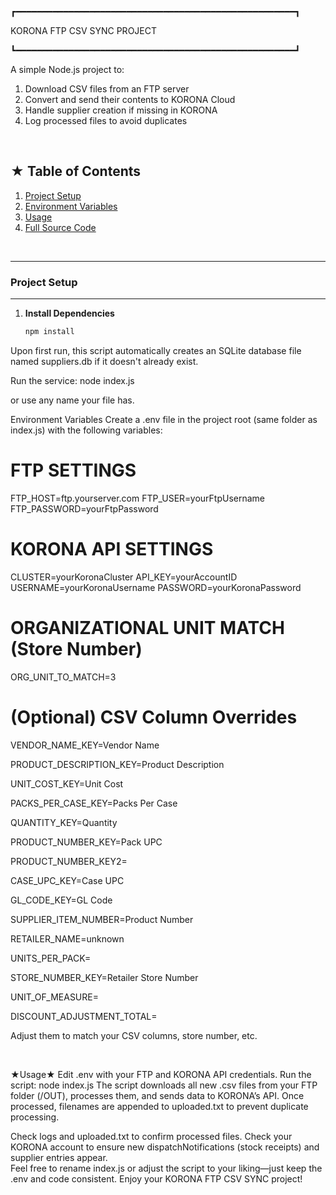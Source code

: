 ┏━━━━━━━━━━━━━━━━━━━━━━━━━━━━━━━━━━━━━━━━━━━━━━━━━━━━━┓
 
KORONA FTP CSV SYNC PROJECT      

┗━━━━━━━━━━━━━━━━━━━━━━━━━━━━━━━━━━━━━━━━━━━━━━━━━━━━━┛

A simple Node.js project to:
1. Download CSV files from an FTP server
2. Convert and send their contents to KORONA Cloud
3. Handle supplier creation if missing in KORONA
4. Log processed files to avoid duplicates

<br/>

## ★ Table of Contents
1. [Project Setup](#project-setup)
2. [Environment Variables](#environment-variables)
3. [Usage](#usage)
4. [Full Source Code](#full-source-code)

<br/>

---
### Project Setup
---
1. **Install Dependencies**  
   ```bash
   npm install
Upon first run, this script automatically creates an SQLite database file named suppliers.db if it doesn't already exist.

Run the service:
node index.js

or use any name your file has.
<br/>

Environment Variables
Create a .env file in the project root (same folder as index.js) with the following variables:
# FTP SETTINGS
FTP_HOST=ftp.yourserver.com
FTP_USER=yourFtpUsername
FTP_PASSWORD=yourFtpPassword

# KORONA API SETTINGS
CLUSTER=yourKoronaCluster
API_KEY=yourAccountID
USERNAME=yourKoronaUsername
PASSWORD=yourKoronaPassword

# ORGANIZATIONAL UNIT MATCH (Store Number)
ORG_UNIT_TO_MATCH=3

# (Optional) CSV Column Overrides
VENDOR_NAME_KEY=Vendor Name

PRODUCT_DESCRIPTION_KEY=Product Description

UNIT_COST_KEY=Unit Cost

PACKS_PER_CASE_KEY=Packs Per Case

QUANTITY_KEY=Quantity

PRODUCT_NUMBER_KEY=Pack UPC

PRODUCT_NUMBER_KEY2=

CASE_UPC_KEY=Case UPC

GL_CODE_KEY=GL Code

SUPPLIER_ITEM_NUMBER=Product Number

RETAILER_NAME=unknown

UNITS_PER_PACK=

STORE_NUMBER_KEY=Retailer Store Number

UNIT_OF_MEASURE=

DISCOUNT_ADJUSTMENT_TOTAL=

Adjust them to match your CSV columns, store number, etc.

<br/>

★Usage★
Edit .env with your FTP and KORONA API credentials.
Run the script: node index.js
The script downloads all new .csv files from your FTP folder (/OUT), processes them, and sends data to KORONA’s API.
Once processed, filenames are appended to uploaded.txt to prevent duplicate processing.
<br/>

Check logs and uploaded.txt to confirm processed files.
Check your KORONA account to ensure new dispatchNotifications (stock receipts) and supplier entries appear.
<br/>
Feel free to rename index.js or adjust the script to your liking—just keep the .env and code consistent. Enjoy your KORONA FTP CSV SYNC project!
